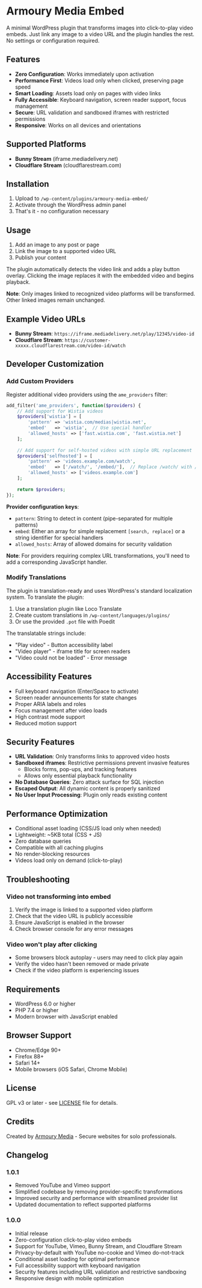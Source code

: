 # Armoury Media Embed

A minimal WordPress plugin that transforms images into click-to-play video embeds. Just link any image to a video URL and the plugin handles the rest. No settings or configuration required.

## Features

- **Zero Configuration**: Works immediately upon activation
- **Performance First**: Videos load only when clicked, preserving page speed
- **Smart Loading**: Assets load only on pages with video links
- **Fully Accessible**: Keyboard navigation, screen reader support, focus management
- **Secure**: URL validation and sandboxed iframes with restricted permissions
- **Responsive**: Works on all devices and orientations

## Supported Platforms

- **Bunny Stream** (iframe.mediadelivery.net)
- **Cloudflare Stream** (cloudflarestream.com)

## Installation

1. Upload to `/wp-content/plugins/armoury-media-embed/`
2. Activate through the WordPress admin panel
3. That's it - no configuration necessary

## Usage

1. Add an image to any post or page
2. Link the image to a supported video URL
3. Publish your content

The plugin automatically detects the video link and adds a play button overlay. Clicking the image replaces it with the embedded video and begins playback.

**Note**: Only images linked to recognized video platforms will be transformed. Other linked images remain unchanged.

## Example Video URLs

- **Bunny Stream**: `https://iframe.mediadelivery.net/play/12345/video-id`
- **Cloudflare Stream**: `https://customer-xxxxx.cloudflarestream.com/video-id/watch`

## Developer Customization

### Add Custom Providers

Register additional video providers using the `ame_providers` filter:

```php
add_filter('ame_providers', function($providers) {
    // Add support for Wistia videos
    $providers['wistia'] = [
        'pattern' => 'wistia.com/medias|wistia.net',
        'embed'   => 'wistia',  // Use special handler
        'allowed_hosts' => ['fast.wistia.com', 'fast.wistia.net']
    ];
    
    // Add support for self-hosted videos with simple URL replacement
    $providers['selfhosted'] = [
        'pattern' => 'videos.example.com/watch',
        'embed'   => ['/watch/', '/embed/'],  // Replace /watch/ with /embed/
        'allowed_hosts' => ['videos.example.com']
    ];
    
    return $providers;
});
```

**Provider configuration keys**:
- `pattern`: String to detect in content (pipe-separated for multiple patterns)
- `embed`: Either an array for simple replacement `[search, replace]` or a string identifier for special handlers
- `allowed_hosts`: Array of allowed domains for security validation

**Note**: For providers requiring complex URL transformations, you'll need to add a corresponding JavaScript handler.

### Modify Translations

The plugin is translation-ready and uses WordPress's standard localization system. To translate the plugin:

1. Use a translation plugin like Loco Translate
2. Create custom translations in `/wp-content/languages/plugins/`
3. Or use the provided `.pot` file with Poedit

The translatable strings include:
- "Play video" - Button accessibility label
- "Video player" - iframe title for screen readers  
- "Video could not be loaded" - Error message

## Accessibility Features

- Full keyboard navigation (Enter/Space to activate)
- Screen reader announcements for state changes
- Proper ARIA labels and roles
- Focus management after video loads
- High contrast mode support
- Reduced motion support

## Security Features

- **URL Validation**: Only transforms links to approved video hosts
- **Sandboxed iframes**: Restrictive permissions prevent invasive features
  - Blocks forms, pop-ups, and tracking features
  - Allows only essential playback functionality
- **No Database Queries**: Zero attack surface for SQL injection
- **Escaped Output**: All dynamic content is properly sanitized
- **No User Input Processing**: Plugin only reads existing content

## Performance Optimization

- Conditional asset loading (CSS/JS load only when needed)
- Lightweight: ~5KB total (CSS + JS)
- Zero database queries
- Compatible with all caching plugins
- No render-blocking resources
- Videos load only on demand (click-to-play)

## Troubleshooting

### Video not transforming into embed

1. Verify the image is linked to a supported video platform
2. Check that the video URL is publicly accessible
3. Ensure JavaScript is enabled in the browser
4. Check browser console for any error messages

### Video won't play after clicking

- Some browsers block autoplay - users may need to click play again
- Verify the video hasn't been removed or made private
- Check if the video platform is experiencing issues

## Requirements

- WordPress 6.0 or higher
- PHP 7.4 or higher
- Modern browser with JavaScript enabled

## Browser Support

- Chrome/Edge 90+
- Firefox 88+
- Safari 14+
- Mobile browsers (iOS Safari, Chrome Mobile)

## License

GPL v3 or later - see [LICENSE](LICENSE) file for details.

## Credits

Created by [Armoury Media](https://www.armourymedia.com/) - Secure websites for solo professionals.

## Changelog

### 1.0.1
- Removed YouTube and Vimeo support
- Simplified codebase by removing provider-specific transformations
- Improved security and performance with streamlined provider list
- Updated documentation to reflect supported platforms

### 1.0.0
- Initial release
- Zero-configuration click-to-play video embeds
- Support for YouTube, Vimeo, Bunny Stream, and Cloudflare Stream
- Privacy-by-default with YouTube no-cookie and Vimeo do-not-track
- Conditional asset loading for optimal performance
- Full accessibility support with keyboard navigation
- Security features including URL validation and restrictive sandboxing
- Responsive design with mobile optimization
